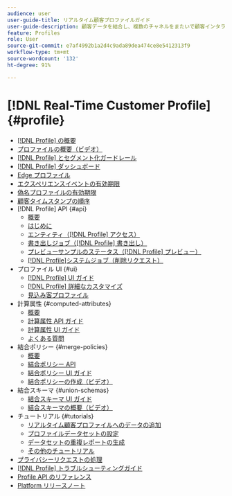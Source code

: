 ```yaml
---
audience: user
user-guide-title: リアルタイム顧客プロファイルガイド
user-guide-description: 顧客データを結合し、複数のチャネルをまたいで顧客インタラクションの全体像を作り出します。
feature: Profiles
role: User
source-git-commit: e7af4992b1a2d4c9ada89dea474ce8e5412313f9
workflow-type: tm+mt
source-wordcount: '132'
ht-degree: 91%

---
```



# [!DNL Real-Time Customer Profile] {#profile}

* [[!DNL Profile] の概要](home.md)
* [プロファイルの概要（ビデオ）](video/profile-overview.md)
* [[!DNL Profile] とセグメント化ガードレール](guardrails.md)
* [[!DNL Profile] ダッシュボード](ui/profile-dashboard.md)
* [Edge プロファイル](edge-profiles.md)
* [エクスペリエンスイベントの有効期限](event-expirations.md)
* [偽名プロファイルの有効期限](pseudonymous-profiles.md)
* [顧客タイムスタンプの順序](customer-timestamp-ordering.md)
* [!DNL Profile] API {#api}
   * [概要](api/overview.md)
   * [はじめに](api/getting-started.md)
   * [エンティティ（[!DNL Profile] アクセス）](api/entities.md)
   * [書き出しジョブ（[!DNL Profile] 書き出し）](api/export-jobs.md)
   * [プレビューサンプルのステータス（[!DNL Profile] プレビュー）](api/preview-sample-status.md)
   * [[!DNL Profile]システムジョブ（削除リクエスト）](api/profile-system-jobs.md)
* プロファイル UI {#ui}
   * [[!DNL Profile] UI ガイド](ui/user-guide.md)
   * [[!DNL Profile] 詳細なカスタマイズ](ui/profile-customization.md)
   * [見込み客プロファイル](ui/prospect-profile.md)
* 計算属性 {#computed-attributes}
   * [概要](computed-attributes/overview.md)
   * [計算属性 API ガイド](computed-attributes/api.md)
   * [計算属性 UI ガイド](computed-attributes/ui.md)
   * [よくある質問](computed-attributes/faq.md)
* 結合ポリシー {#merge-policies}
   * [概要](merge-policies/overview.md)
   * [結合ポリシー API](api/merge-policies.md)
   * [結合ポリシー UI ガイド](merge-policies/ui-guide.md)
   * [結合ポリシーの作成（ビデオ）](video/create-merge-policies.md)
* 結合スキーマ {#union-schemas}
   * [結合スキーマ UI ガイド](ui/union-schema.md)
   * [結合スキーマの概要（ビデオ）](video/union-schemas-overview.md)
* チュートリアル {#tutorials}
   * [リアルタイム顧客プロファイルへのデータの追加](tutorials/add-profile-data.md)
   * [プロファイルデータセットの設定](tutorials/dataset-configuration.md)
   * [データセットの重複レポートの生成](tutorials/dataset-overlap-report.md)
   * [その他のチュートリアル](https://experienceleague.adobe.com/docs/platform-learn/tutorials/overview.html?lang=ja)
* [プライバシーリクエストの処理](privacy.md)
* [[!DNL Profile] トラブルシューティングガイド](troubleshooting.md)
* [Profile API のリファレンス](https://www.adobe.com/go/profile-apis-en)
* [Platform リリースノート](https://experienceleague.adobe.com/ja/docs/experience-platform/release-notes/latest)
